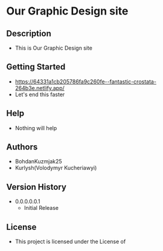 # Our Graphic Design site

## Description

* This is Our Graphic Design site

## Getting Started

* https://64331a1cb205786fa9c260fe--fantastic-crostata-264b3e.netlify.app/
* Let's end this faster

## Help

* Nothing will help

## Authors

* BohdanKuzmjak25
* Kurlysh(Volodymyr Kucheriawyi)

## Version History

* 0.0.0.0.0.1
    * Initial Release

## License

* This project is licensed under the  License of
